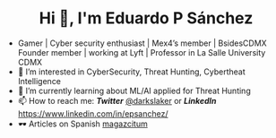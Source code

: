 <h1 align="center">Hi 👋, I'm Eduardo P Sánchez</h1>

- Gamer | Cyber security enthusiast | Mex4’s member | BsidesCDMX Founder member | working at Lyft | Professor in La Salle University CDMX
- 👀 I’m interested in CyberSecurity, Threat Hunting, Cybertheat Intelligence
- 🌱 I’m currently learning about ML/AI applied for Threat Hunting
- 📫 How to reach me: **_Twitter_** [@darkslaker](https://twitter.com/darkslaker) or **_LinkedIn_** https://www.linkedin.com/in/epsanchez/
- 🕶️ Articles on Spanish [magazcitum](https://www.magazcitum.com.mx/index.php/archivos/author/epsanchez)
